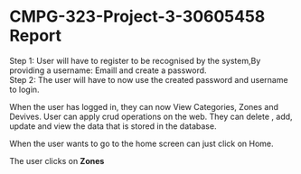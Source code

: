 # CMPG-323-Project-3-30605458 Report


Step 1: User will have to register to be recognised by the system,By providing a username: Emaill and create a password.<br>
Step 2: The user will have to now use the created password and username to login.

When the user has logged in, they can now View Categories, Zones and Devives.
User can apply crud operations on the web. They can delete , add, update and view the data that is stored in the database.

When the user wants to go to the home screen can just click on Home.

The user clicks on <b>Zones</b>
